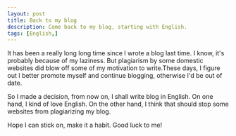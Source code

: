 ```yaml
---
layout: post
title: Back to my blog
description: Come back to my blog, starting with English.
tags: [English,]
---
```


It has been a really long long time since I wrote a blog last time. I know, it's probably because of my laziness. 
But plagiarism by some domestic websites did blow off some of my motivation to write.These days, I figure out 
I better promote myself and continue blogging, otherwise I'd be out of date.

So I made a decision, from now on, I shall write blog in English. On one hand, I kind of love English. 
On the other hand, I think that should stop some websites from plagiarizing my blog.

Hope I can stick on, make it a habit. Good luck to me!